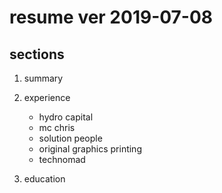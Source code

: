 # resume ver 2019-07-08

## sections

1. summary

2. experience

	- hydro capital
	- mc chris
	- solution people
	- original graphics printing
	- technomad

3. education

